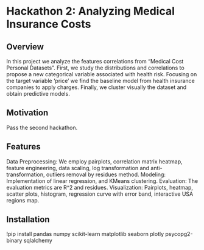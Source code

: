 # Hackathon 2: Analyzing Medical Insurance Costs

## Overview
In this project we analyze the features correlations from “Medical Cost Personal Datasets”. First, we study the distributions and correlations to propose a new categorical variable associated with health risk. 
Focusing on the target variable ‘price’ we find the baseline model from health insurance companies to apply charges.
Finally, we cluster visually the dataset and obtain predictive models.

## Motivation
Pass the second hackathon.

## Features
Data Preprocessing: We employ pairplots, correlation matrix heatmap, feature engineering, data scaling, log transformation and anti-transformation, outliers removal by residues method.
Modeling: Implementation of linear regression, and KMeans clustering.
Evaluation: The evaluation metrics are R^2 and residues.
Visualization: Pairplots, heatmap, scatter plots, histogram, regression curve with error band, interactive USA regions map.

## Installation
!pip install pandas numpy scikit-learn matplotlib seaborn plotly psycopg2-binary sqlalchemy

